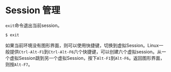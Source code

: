 # Session 管理

`exit`命令退出当前session。

```bash
$ exit
```

如果当前环境没有图形界面，则可以使用快捷键，切换到虚拟Session。Linux一般提供`Ctrl-Alt-F1`到`Ctrl-Alt-F6`六个快捷键，可以创建六个虚拟session。从一个虚拟Session跳到另一个虚拟Session，按下`Alt-F1`到`Alt-F6`。返回图形界面，则按`Alt-F7`。
